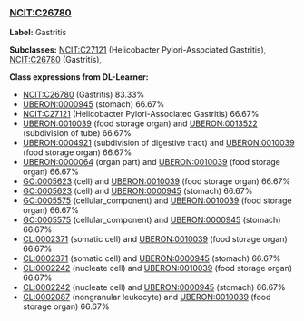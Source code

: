 
### [NCIT:C26780](http://purl.obolibrary.org/obo/NCIT_C26780)
**Label:** Gastritis

**Subclasses:** [NCIT:C27121](http://purl.obolibrary.org/obo/NCIT_C27121) (Helicobacter Pylori-Associated Gastritis), [NCIT:C26780](http://purl.obolibrary.org/obo/NCIT_C26780) (Gastritis), 

**Class expressions from DL-Learner:**

- [NCIT:C26780](http://purl.obolibrary.org/obo/NCIT_C26780) (Gastritis) 83.33%
- [UBERON:0000945](http://purl.obolibrary.org/obo/UBERON_0000945) (stomach) 66.67%
- [NCIT:C27121](http://purl.obolibrary.org/obo/NCIT_C27121) (Helicobacter Pylori-Associated Gastritis) 66.67%
- [UBERON:0010039](http://purl.obolibrary.org/obo/UBERON_0010039) (food storage organ) and [UBERON:0013522](http://purl.obolibrary.org/obo/UBERON_0013522) (subdivision of tube) 66.67%
- [UBERON:0004921](http://purl.obolibrary.org/obo/UBERON_0004921) (subdivision of digestive tract) and [UBERON:0010039](http://purl.obolibrary.org/obo/UBERON_0010039) (food storage organ) 66.67%
- [UBERON:0000064](http://purl.obolibrary.org/obo/UBERON_0000064) (organ part) and [UBERON:0010039](http://purl.obolibrary.org/obo/UBERON_0010039) (food storage organ) 66.67%
- [GO:0005623](http://purl.obolibrary.org/obo/GO_0005623) (cell) and [UBERON:0010039](http://purl.obolibrary.org/obo/UBERON_0010039) (food storage organ) 66.67%
- [GO:0005623](http://purl.obolibrary.org/obo/GO_0005623) (cell) and [UBERON:0000945](http://purl.obolibrary.org/obo/UBERON_0000945) (stomach) 66.67%
- [GO:0005575](http://purl.obolibrary.org/obo/GO_0005575) (cellular_component) and [UBERON:0010039](http://purl.obolibrary.org/obo/UBERON_0010039) (food storage organ) 66.67%
- [GO:0005575](http://purl.obolibrary.org/obo/GO_0005575) (cellular_component) and [UBERON:0000945](http://purl.obolibrary.org/obo/UBERON_0000945) (stomach) 66.67%
- [CL:0002371](http://purl.obolibrary.org/obo/CL_0002371) (somatic cell) and [UBERON:0010039](http://purl.obolibrary.org/obo/UBERON_0010039) (food storage organ) 66.67%
- [CL:0002371](http://purl.obolibrary.org/obo/CL_0002371) (somatic cell) and [UBERON:0000945](http://purl.obolibrary.org/obo/UBERON_0000945) (stomach) 66.67%
- [CL:0002242](http://purl.obolibrary.org/obo/CL_0002242) (nucleate cell) and [UBERON:0010039](http://purl.obolibrary.org/obo/UBERON_0010039) (food storage organ) 66.67%
- [CL:0002242](http://purl.obolibrary.org/obo/CL_0002242) (nucleate cell) and [UBERON:0000945](http://purl.obolibrary.org/obo/UBERON_0000945) (stomach) 66.67%
- [CL:0002087](http://purl.obolibrary.org/obo/CL_0002087) (nongranular leukocyte) and [UBERON:0010039](http://purl.obolibrary.org/obo/UBERON_0010039) (food storage organ) 66.67%


